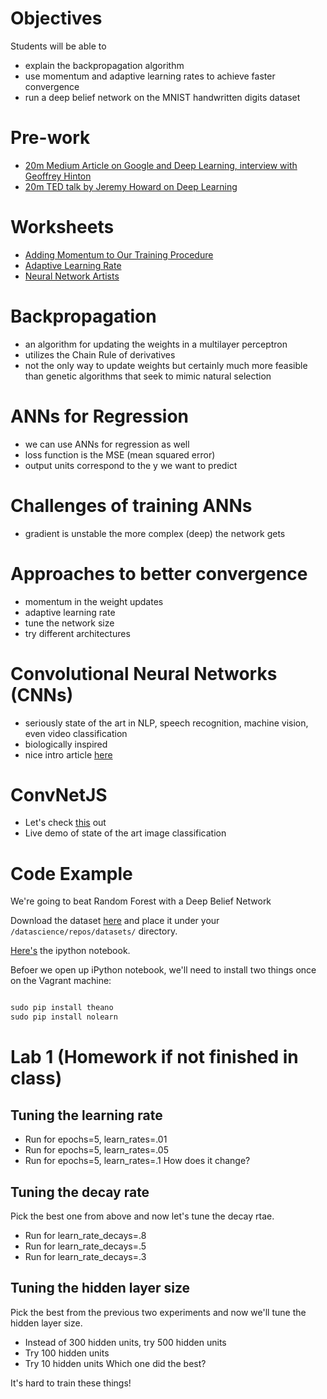 # Objectives
Students will be able to
- explain the backpropagation algorithm
- use momentum and adaptive learning rates to achieve faster convergence
- run a deep belief network on the MNIST handwritten digits dataset

# Pre-work
- [20m Medium Article on Google and Deep Learning, interview with Geoffrey Hinton](https://medium.com/backchannel/google-search-will-be-your-next-brain-5207c26e4523)
- [20m TED talk by Jeremy Howard on Deep Learning](http://www.ted.com/talks/jeremy_howard_the_wonderful_and_terrifying_implications_of_computers_that_can_learn?language=en)

# Worksheets
- [Adding Momentum to Our Training Procedure](https://s3-us-west-2.amazonaws.com/ga-dat-2015-suneel/worksheets/ANNs_ctd/ANN_ctd_wksht_1.pdf)
- [Adaptive Learning Rate](https://s3-us-west-2.amazonaws.com/ga-dat-2015-suneel/worksheets/ANNs_ctd/ANN_ctd_wksht_2.pdf)
- [Neural Network Artists](https://s3-us-west-2.amazonaws.com/ga-dat-2015-suneel/worksheets/ANNs_ctd/ANN_ctd_wksht_3.pdf)

# Backpropagation
- an algorithm for updating the weights in a multilayer perceptron
- utilizes the Chain Rule of derivatives
- not the only way to update weights but certainly much more feasible than genetic algorithms that seek to mimic natural selection

# ANNs for Regression
- we can use ANNs for regression as well
- loss function is the MSE (mean squared error)
- output units correspond to the y we want to predict

# Challenges of training ANNs
- gradient is unstable the more complex (deep) the network gets

# Approaches to better convergence
- momentum in the weight updates
- adaptive learning rate
- tune the network size
- try different architectures

# Convolutional Neural Networks (CNNs)
- seriously state of the art in NLP, speech recognition, machine vision, even video classification
- biologically inspired
- nice intro article [here](http://colah.github.io/posts/2014-07-Conv-Nets-Modular/)

# ConvNetJS
- Let's check [this](http://cs.stanford.edu/people/karpathy/convnetjs/demo/cifar10.html) out
- Live demo of state of the art image classification

# Code Example
We're going to beat Random Forest with a Deep Belief Network

Download the dataset [here](https://s3-us-west-2.amazonaws.com/ga-dat-2015-suneel/datasets/train.csv) and place it under your `/datascience/repos/datasets/` directory.

[Here's](http://nbviewer.ipython.org/gist/suneel0101/6316c4567c9538f02573) the ipython notebook.

Befoer we open up iPython notebook, we'll need to install two things once on the Vagrant machine:

```python

sudo pip install theano
sudo pip install nolearn

```

# Lab 1 (Homework if not finished in class)
## Tuning the learning rate
- Run for epochs=5, learn_rates=.01
- Run for epochs=5, learn_rates=.05
- Run for epochs=5, learn_rates=.1
How does it change?

## Tuning the decay rate
Pick the best one from above and now let's tune the decay rtae.
- Run for learn_rate_decays=.8
- Run for learn_rate_decays=.5
- Run for learn_rate_decays=.3

## Tuning the hidden layer size
Pick the best from the previous two experiments and now we'll tune the hidden layer size.
- Instead of 300 hidden units, try 500 hidden units
- Try 100 hidden units
- Try 10 hidden units
Which one did the best?

It's hard to train these things!
